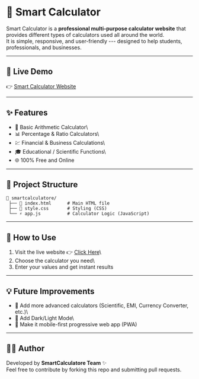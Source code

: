 # 🧮 Smart Calculator

Smart Calculator is a **professional multi-purpose calculator website**
that provides different types of calculators used all around the world.\
It is simple, responsive, and user-friendly --- designed to help
students, professionals, and businesses.

------------------------------------------------------------------------

## 🚀 Live Demo

👉 [Smart Calculator
Website](https://smartcalculatore.github.io/smartcalculatore/)

------------------------------------------------------------------------

## ✨ Features

-   📐 Basic Arithmetic Calculator\
-   📊 Percentage & Ratio Calculators\
-   💹 Financial & Business Calculations\
-   🎓 Educational / Scientific Functions\
-   🌐 100% Free and Online

------------------------------------------------------------------------

## 📂 Project Structure

    📁 smartcalculatore/
     ├── 📄 index.html      # Main HTML file  
     ├── 🎨 style.css       # Styling (CSS)  
     └── ⚡ app.js          # Calculator Logic (JavaScript)

------------------------------------------------------------------------

## 🔧 How to Use

1.  Visit the live website 👉 [Click
    Here](https://smartcalculatore.github.io/smartcalculatore/)\
2.  Choose the calculator you need\
3.  Enter your values and get instant results

------------------------------------------------------------------------

## 💡 Future Improvements

-   🧮 Add more advanced calculators (Scientific, EMI, Currency
    Converter, etc.)\
-   🌙 Add Dark/Light Mode\
-   📱 Make it mobile-first progressive web app (PWA)

------------------------------------------------------------------------

## 👨‍💻 Author

Developed by **SmartCalculatore Team** ✨\
Feel free to contribute by forking this repo and submitting pull
requests.
